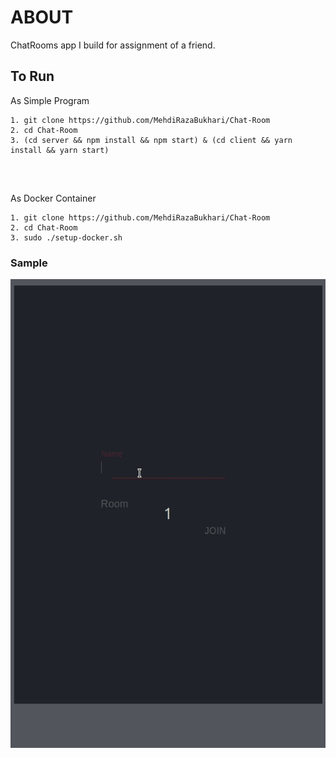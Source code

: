 

# ABOUT
ChatRooms app I build for assignment of a friend. 

## To Run

As Simple Program

```
1. git clone https://github.com/MehdiRazaBukhari/Chat-Room
2. cd Chat-Room
3. (cd server && npm install && npm start) & (cd client && yarn install && yarn start)


```

<br />

As Docker Container

```
1. git clone https://github.com/MehdiRazaBukhari/Chat-Room
2. cd Chat-Room
3. sudo ./setup-docker.sh

```



### Sample
<div style="text-align:center">
<img src="./de/1.gif" alt="de/1.gif" width="526.958" height="750" alin="center">
</div>




